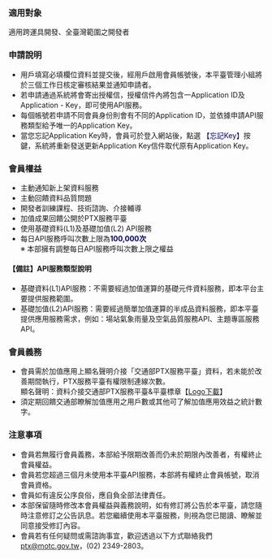 ### 適用對象
適用跨運具開發、全臺灣範圍之開發者


### 申請說明
- 用戶填寫必填欄位資料並提交後，經用戶啟用會員帳號後，本平臺管理小組將於三個工作日核定審核結果並通知申請者。
- 若申請通過系統將會寄出授權信，授權信件內將包含一Application ID及Application - Key，即可使用API服務。
- 每個帳號若申請不同會員身份則會有不同的Application ID，並依據申請API服務類型給予唯一的Application Key。
- 當您忘記Application Key時，會員可於登入網站後，點選<font color="#00008B"> 【忘記Key】</font>按鍵，系統將重新發送更新Application Key信件取代原有Application Key。


### 會員權益
- 主動通知新上架資料服務
- 主動回饋資料品質問題
- 開發者訓練課程、技術諮詢、介接輔導
- 加值成果回饋公開於PTX服務平臺
- 使用基礎資料(L1)及基礎加值(L2) API服務
- 每日API服務呼叫次數上限為<font color="#00008B">__100,000次__</font>   
※ 本部擁有調整每日API服務呼叫次數上限之權益


#### 【備註】API服務類型說明
 
- 基礎資料(L1)API服務：不需要經過加值運算的基礎元件資料服務，即本平台主要提供服務範圍。 
- 基礎加值(L2)API服務：需要經過簡單加值運算的半成品資料服務，即本平臺提供應用服務需求，例如：場站氣象雨量及空氣品質服務API、主題專區服務API。 
 

### 會員義務
- 會員需於加值應用上顯名聲明介接「交通部PTX服務平臺」資料，若未能於改善期間執行，PTX服務平臺有權限制連線次數。<br>  顯名聲明：資料介接交通部PTX服務平臺&平臺標章【<a href="http://ptx.transportdata.tw/PTX/logo.jpg">Logo下載</a>】
- 須定期回饋交通部瞭解加值應用之用戶數或其他可了解加值應用效益之統計數字。


### 注意事項
- 會員若無履行會員義務，本部給予限期改善而仍未於期限內改善者，有權終止會員權益。
- 會員若您超過三個月未使用本平臺API服務，本部將有權終止會員帳號，取消會員資格。
- 會員如有違反公序良俗，應自負全部法律責任。
- 本部保留隨時修改本會員權益與義務說明，如有修訂將公告於本平臺，請您隨時注意修訂之公告訊息。若您繼續使用本平臺服務，則視為您已閱讀、瞭解並同意接受修訂內容。
- 會員若有任何疑問或需諮詢事宜，歡迎透過以下方式聯絡我們
ptx@motc.gov.tw，(02) 2349-2803。
